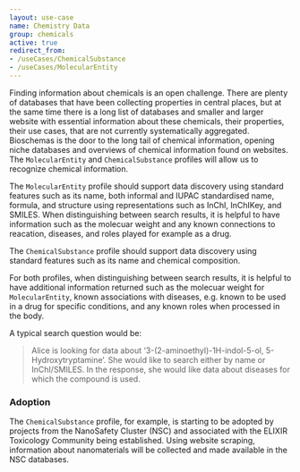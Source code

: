 ```yaml
---
layout: use-case
name: Chemistry Data
group: chemicals
active: true
redirect_from: 
- /useCases/ChemicalSubstance
- /useCases/MolecularEntity
---
```


Finding information about chemicals is an open challenge. There are plenty of databases that have been collecting properties in central places, but at the same time there is a long list of databases and smaller and larger website with essential information about these chemicals, their properties, their use cases, that are not currently systematically aggregated. Bioschemas is the door to the long tail of chemical information, opening niche databases and overviews of chemical information found on websites. The `MolecularEntity` and `ChemicalSubstance` profiles will allow us to recognize chemical information.

The `MolecularEntity` profile should support data discovery using standard features such as its name, both informal and IUPAC standardised name, formula, and structure using representations such as InChI, InChIKey, and SMILES. When distinguishing between search results, it is helpful to have information such as the molecuar weight and any known connections to reacation, diseases, and roles played for example as a drug.

The `ChemicalSubstance` profile should support data discovery using standard features such as its name and chemical composition.

For both profiles, when distinguishing between search results, it is helpful to have additional information returned such as the molecuar weight for `MolecularEntity`, known associations with diseases, e.g. known to be used in a drug for specific conditions, and any known roles when processed in the body.

A typical search question would be:

> Alice is looking for data about ‘3-(2-aminoethyl)-1H-indol-5-ol, 5-Hydroxytryptamine’. She would like to search either by name or InChI/SMILES. In the response, she would like data about diseases for which the compound is used.

### Adoption

The `ChemicalSubstance` profile, for example, is starting to be adopted by projects from the NanoSafety Cluster (NSC) and associated with the ELIXIR Toxicology Community being established. Using website scraping, information about nanomaterials will be collected and made available in the NSC databases.

